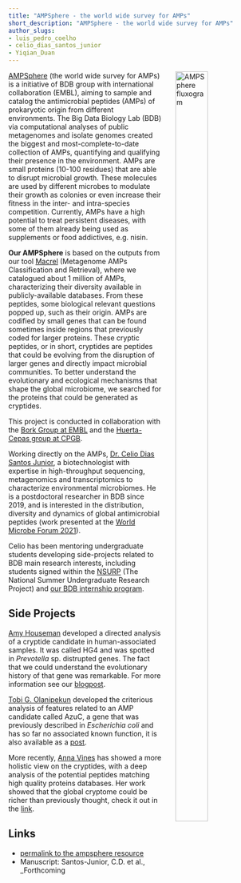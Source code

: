 ```yaml
---
title: "AMPSphere - the world wide survey for AMPs"
short_description: "AMPSphere - the world wide survey for AMPs"
author_slugs:
- luis_pedro_coelho
- celio_dias_santos_junior
- Yiqian_Duan
---
```


<div style="float: right; padding-left: 2em">
    <img src="/images/projects/small_orfs/ampsphere_fluxogram.png" alt="AMPSphere fluxogram" style="width: 62%" />
</div>

[AMPSphere](http://18.140.248.253:8080/home) (the world wide survey for AMPs)
is a initiative of BDB group with international collaboration (EMBL), aiming to
sample and catalog the antimicrobial peptides (AMPs) of prokaryotic origin from different environments.
The Big Data Biology Lab (BDB) via computational analyses of public metagenomes and isolate genomes
created the biggest and most-complete-to-date collection of AMPs, quantifying and qualifying their
presence in the environment. AMPs are small proteins (10-100 residues) that are able to disrupt microbial
growth. These molecules are used by different microbes to modulate their growth as colonies or even increase
their fitness in the inter- and intra-species competition. Currently, AMPs have a high potential to treat
persistent diseases, with some of them already being used as supplements or food addictives, e.g. nisin. 

**Our AMPSphere** is based on the outputs from our tool [Macrel](http://big-data-biology.org/software/macrel/)
(Metagenome AMPs Classification and Retrieval), where we catalogued about 1 million of AMPs, characterizing their
diversity available in publicly-available databases. From these peptides, some biological relevant questions popped up,
such as their origin. AMPs are codified by small genes that can be found sometimes inside regions that previously coded for
larger proteins. These cryptic peptides, or in short, cryptides are peptides that could be evolving from the disruption
of larger genes and directly impact microbial communities. To better understand the evolutionary and ecological mechanisms
that shape the global microbiome, we searched for the proteins that could be generated as cryptides.

This project is conducted in collaboration with the [Bork Group at
EMBL](https://www.embl.org/groups/bork/) and the [Huerta-Cepas group at
CPGB](http://compgenomics.org/).

Working directly on the AMPs, [Dr. Celio Dias Santos Junior](https://twitter.com/celiodiasjunior), a biotechnologist with
expertise in high-throughput sequencing, metagenomics and transcriptomics to characterize environmental microbiomes.
He is a postdoctoral researcher in BDB since 2019, and is interested in the distribution, diversity and dynamics
of global antimicrobial peptides (work presented at the 
[World Microbe Forum 2021](https://www.abstractsonline.com/pp8/#!/9286/presentation/7042)).

Celio has been mentoring undergraduate students developing side-projects related to BDB main research interests, 
including students signed within the [NSURP](https://nsurp.org/) (The National Summer Undergraduate Research Project) and 
[our BDB internship program](http://big-data-biology.org/positions/remote-internships/). 

## Side Projects 

[Amy Houseman](https://twitter.com/amyhouseman__/) developed a directed analysis of a cryptide candidate in human-associated
samples. It was called HG4 and was spotted in _Prevotella_ sp. distrupted genes. The fact that we could understand the evolutionary
history of that gene was remarkable. For more information see our [blogpost](https://big-data-biology.org/blog/2020/04/10/cryptic/).

[Tobi G. Olanipekun](https://twitter.com/tobi_olanipekun) developed the criterious analysis of features related to an AMP candidate
called AzuC, a gene that was previously described in _Escherichia coli_ and has so far no associated known function,
it is also available as a [post](https://big-data-biology.org/blog/2020/08/22/AzuC_A_non-conventional_AMP_candidate/).

More recently, [Anna Vines](https://twitter.com/annajovines) has showed a more holistic view on the cryptides, with a deep analysis
of the potential peptides matching high quality proteins databases. Her work showed that the global cryptome could be richer than
previously thought, check it out in the [link](https://big-data-biology.org/blog/2021/10/15/Cryptic_AMPs_from_prokaryotes/).

## Links
- [permalink to the ampsphere resource](https://zenodo.org/record/4606582)
- Manuscript: Santos-Junior, C.D. et al., _Forthcoming
